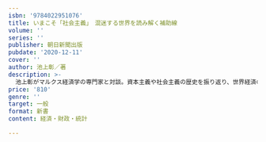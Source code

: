 ```yaml
---
isbn: '9784022951076'
title: いまこそ「社会主義」　混迷する世界を読み解く補助線
volume: ''
series: ''
publisher: 朝日新聞出版
pubdate: '2020-12-11'
cover: ''
author: 池上彰／著
description: >-
  池上彰がマルクス経済学の専門家と対談。資本主義や社会主義の歴史を振り返り、世界経済の現在・過去・未来をわかりやすく解説。混迷の時代を生き抜くために我々は何をすべきか？　アメリカ大統領選挙後の動向も見据えつつ、未来への指針を提示。
price: '810'
genre: ''
target: 一般
format: 新書
content: 経済・財政・統計

---
```

